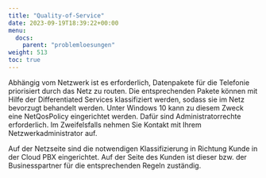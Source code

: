 ```yaml
---
title: "Quality-of-Service"
date: 2023-09-19T18:39:22+00:00
menu:
  docs:
    parent: "problemloesungen"
weight: 513
toc: true
---
```



Abhängig vom Netzwerk ist es erforderlich, Datenpakete für die Telefonie priorisiert durch das Netz zu routen. Die entsprechenden Pakete können mit Hilfe der Differentiated Services klassifiziert werden, sodass sie im Netz bevorzugt behandelt werden. Unter Windows 10 kann zu diesem Zweck eine NetQosPolicy eingerichtet werden. Dafür sind Administratorrechte erforderlich. Im Zweifelsfalls nehmen Sie Kontakt mit Ihrem Netzwerkadministrator auf.

Auf der Netzseite sind die notwendigen Klassifizierung in Richtung Kunde in der Cloud PBX eingerichtet. Auf der Seite des Kunden ist dieser bzw. der Businesspartner für die entsprechenden Regeln zuständig.
